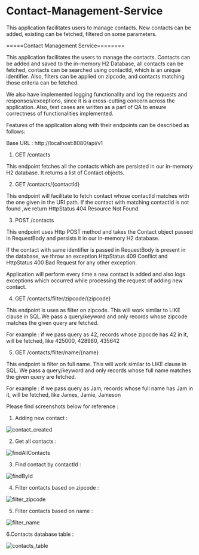 # Contact-Management-Service
This application facilitates users to manage contacts. New contacts can be added, existing can be fetched, filtered on some parameters.


=====Contact Management Service========

This application facilitates the users to manage the contacts. Contacts can be added and saved to the in-memory H2 Database, all contacts 
can be fetched, contacts can be searched using contactId, which is an unique identifier. Also, filters can be applied on zipcode,
and contacts matching those criteria can be fetched.

We also have implemented logging functionality and log the requests and responses/exceptions, 
since it is a cross-cutting concern across the application. Also, test cases are written as a part of QA to ensure correctness of 
functionalities implemented.


Features of the application along with their endpoints can be described as follows:

Base URL : http://localhost:8080/api/v1


1) GET /contacts 

This endpoint fetches all the contacts which are persisted in our in-memory H2 database.
It returns a list of Contact objects.




2) GET /contacts/{contactId}

This endpoint will facilitate to fetch contact whose contactId matches with the one given in the URI path.
If the contact with matching contactId is not found ,we return HttpStatus 404 Resource Not Found.




3) POST /contacts

This endpoint uses Http POST method and takes the Contact object passed in RequestBody and persists it in our
in-memory H2 database.

If the contact with same identifier is passed in RequestBody is present in the database, we throw an exception 
HttpStatus 409 Conflict and HttpStatus 400 Bad Request for any other exception.

Application will perform every time a new contact is added and also logs exceptions which occurred while processing the
request of adding new contact.



4) GET /contacts/filter/zipcode/{zipcode}

This endpoint is uses as filter on zipcode. This will work similar to LIKE clause in SQL.We pass a query/keyword and only records 
whose zipcode matches the given query are fetched.

For example : if we pass query as 42, records whose zipocde has 42 in it, will be fetched, like 425000, 428980, 435642




5) GET /contacts/filter/name/{name}

This endpoint is filter on full name. This will work similar to LIKE clause in SQL.
We pass a query/keyword and only records whose full name matches the given query are fetched.

For example : if we pass query as Jam, records whose full name has Jam in it, will be fetched, like James, Jamie, Jameson



Please find screenshots below for reference :


1. Adding new contact :

![contact_created](https://user-images.githubusercontent.com/30754286/114154963-957dbe00-993e-11eb-9f9c-97b62c27ee46.png)



2. Get all contacts :

![findAllContacts](https://user-images.githubusercontent.com/30754286/114154976-9878ae80-993e-11eb-8439-e6422a121691.png)



3. Find contact by contactId :

![findById](https://user-images.githubusercontent.com/30754286/114154978-99114500-993e-11eb-9c48-faf3e38894b3.png)



4. Filter contacts based on zipcode :

![filter_zipcode](https://user-images.githubusercontent.com/30754286/114154979-99a9db80-993e-11eb-9967-a8f482a6fcae.png)



5. Filter contacts based on name :

![filter_name](https://user-images.githubusercontent.com/30754286/114154983-9adb0880-993e-11eb-87e9-7a6d59b4fcb0.png)




6.Contacts database table :

![contacts_table](https://user-images.githubusercontent.com/30754286/114154990-9b739f00-993e-11eb-9542-d5aca20ff8df.png)

